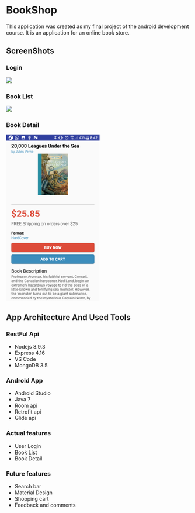 # BookShop
This application was created as my final project of the android development course.
It is an application for an online book store.

## ScreenShots
### Login
<img src="/sdelosantos/BookShop/blob/master/ScreenShot/Login.png" width="256px" height="auto"/>

### Book List
<img src="ScreenShot/List.png" width="256px" height="auto"/>

### Book Detail
<img src="ScreenShot/Detail.png" width="256px" height="auto"/>

## App Architecture And Used Tools
### RestFul Api
* Nodejs 8.9.3
* Express 4.16
* VS Code 
* MongoDB 3.5
### Android App 
* Android Studio
* Java 7
* Room api 
* Retrofit api
* Glide api

### Actual features
* User Login
* Book List
* Book Detail

### Future features
* Search bar
* Material Design
* Shopping cart
* Feedback and comments

